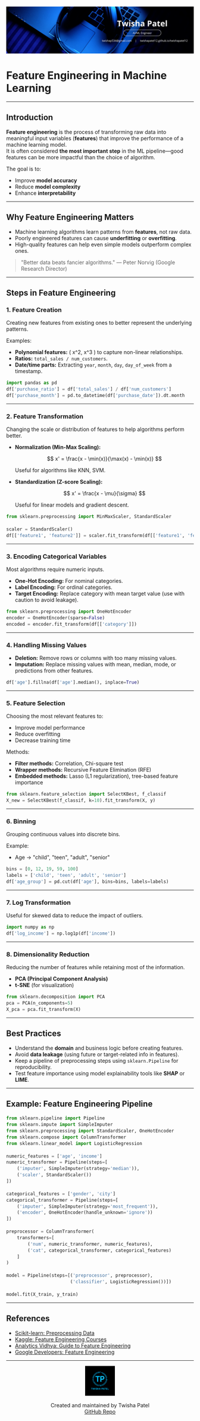 ![Banner](https://github.com/twishapatel12/AI-ML-Journal/blob/main/assets/aiml-banner.png)

# Feature Engineering in Machine Learning

---

## Introduction

**Feature engineering** is the process of transforming raw data into meaningful input variables (**features**) that improve the performance of a machine learning model.  
It is often considered **the most important step** in the ML pipeline—good features can be more impactful than the choice of algorithm.

The goal is to:
- Improve **model accuracy**
- Reduce **model complexity**
- Enhance **interpretability**

---

## Why Feature Engineering Matters

- Machine learning algorithms learn patterns from **features**, not raw data.
- Poorly engineered features can cause **underfitting** or **overfitting**.
- High-quality features can help even simple models outperform complex ones.

> "Better data beats fancier algorithms." — Peter Norvig (Google Research Director)

---

## Steps in Feature Engineering

### 1. **Feature Creation**
Creating new features from existing ones to better represent the underlying patterns.

Examples:
- **Polynomial features:** \( x^2, x^3 \) to capture non-linear relationships.
- **Ratios:** `total_sales / num_customers`.
- **Date/time parts:** Extracting `year`, `month`, `day`, `day_of_week` from a timestamp.

```python
import pandas as pd
df['purchase_ratio'] = df['total_sales'] / df['num_customers']
df['purchase_month'] = pd.to_datetime(df['purchase_date']).dt.month
````

---

### 2. **Feature Transformation**

Changing the scale or distribution of features to help algorithms perform better.

* **Normalization (Min-Max Scaling):**

  $$
  x' = \frac{x - \min(x)}{\max(x) - \min(x)}
  $$

  Useful for algorithms like KNN, SVM.

* **Standardization (Z-score Scaling):**

  $$
  x' = \frac{x - \mu}{\sigma}
  $$

  Useful for linear models and gradient descent.

```python
from sklearn.preprocessing import MinMaxScaler, StandardScaler

scaler = StandardScaler()
df[['feature1', 'feature2']] = scaler.fit_transform(df[['feature1', 'feature2']])
```

---

### 3. **Encoding Categorical Variables**

Most algorithms require numeric inputs.

* **One-Hot Encoding:** For nominal categories.
* **Label Encoding:** For ordinal categories.
* **Target Encoding:** Replace category with mean target value (use with caution to avoid leakage).

```python
from sklearn.preprocessing import OneHotEncoder
encoder = OneHotEncoder(sparse=False)
encoded = encoder.fit_transform(df[['category']])
```

---

### 4. **Handling Missing Values**

* **Deletion:** Remove rows or columns with too many missing values.
* **Imputation:** Replace missing values with mean, median, mode, or predictions from other features.

```python
df['age'].fillna(df['age'].median(), inplace=True)
```

---

### 5. **Feature Selection**

Choosing the most relevant features to:

* Improve model performance
* Reduce overfitting
* Decrease training time

Methods:

* **Filter methods:** Correlation, Chi-square test
* **Wrapper methods:** Recursive Feature Elimination (RFE)
* **Embedded methods:** Lasso (L1 regularization), tree-based feature importance

```python
from sklearn.feature_selection import SelectKBest, f_classif
X_new = SelectKBest(f_classif, k=10).fit_transform(X, y)
```

---

### 6. **Binning**

Grouping continuous values into discrete bins.

Example:

* Age → "child", "teen", "adult", "senior"

```python
bins = [0, 12, 19, 59, 100]
labels = ['child', 'teen', 'adult', 'senior']
df['age_group'] = pd.cut(df['age'], bins=bins, labels=labels)
```

---

### 7. **Log Transformation**

Useful for skewed data to reduce the impact of outliers.

```python
import numpy as np
df['log_income'] = np.log1p(df['income'])
```

---

### 8. **Dimensionality Reduction**

Reducing the number of features while retaining most of the information.

* **PCA (Principal Component Analysis)**
* **t-SNE** (for visualization)

```python
from sklearn.decomposition import PCA
pca = PCA(n_components=5)
X_pca = pca.fit_transform(X)
```

---

## Best Practices

* Understand the **domain** and business logic before creating features.
* Avoid **data leakage** (using future or target-related info in features).
* Keep a pipeline of preprocessing steps using `sklearn.Pipeline` for reproducibility.
* Test feature importance using model explainability tools like **SHAP** or **LIME**.

---

## Example: Feature Engineering Pipeline

```python
from sklearn.pipeline import Pipeline
from sklearn.impute import SimpleImputer
from sklearn.preprocessing import StandardScaler, OneHotEncoder
from sklearn.compose import ColumnTransformer
from sklearn.linear_model import LogisticRegression

numeric_features = ['age', 'income']
numeric_transformer = Pipeline(steps=[
    ('imputer', SimpleImputer(strategy='median')),
    ('scaler', StandardScaler())
])

categorical_features = ['gender', 'city']
categorical_transformer = Pipeline(steps=[
    ('imputer', SimpleImputer(strategy='most_frequent')),
    ('encoder', OneHotEncoder(handle_unknown='ignore'))
])

preprocessor = ColumnTransformer(
    transformers=[
        ('num', numeric_transformer, numeric_features),
        ('cat', categorical_transformer, categorical_features)
    ]
)

model = Pipeline(steps=[('preprocessor', preprocessor),
                        ('classifier', LogisticRegression())])

model.fit(X_train, y_train)
```

---

## References

* [Scikit-learn: Preprocessing Data](https://scikit-learn.org/stable/modules/preprocessing.html)
* [Kaggle: Feature Engineering Courses](https://www.kaggle.com/learn/feature-engineering)
* [Analytics Vidhya: Guide to Feature Engineering](https://www.analyticsvidhya.com/blog/2020/10/feature-engineering-in-machine-learning/)
* [Google Developers: Feature Engineering](https://developers.google.com/machine-learning/data-prep/construct/transform)

---

<p align="center">
  <img src="https://github.com/twishapatel12/AI-ML-Journal/blob/main/assets/twisha-patel-logo.png" alt="Twisha Patel Logo" width="80"/>
</p>
<p align="center">
  Created and maintained by Twisha Patel  
  <br>
  <a href="https://github.com/twishapatel12/AI-ML-Journal">GitHub Repo</a>
</p>